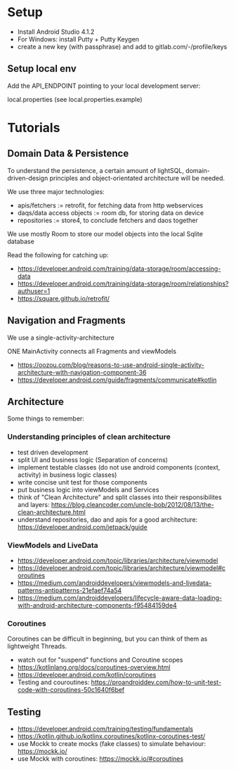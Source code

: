 # Setup

* Install Android Studio 4.1.2
* For Windows: install Putty + Putty Keygen
* create a new key (with passphrase) and add to gitlab.com/-/profile/keys

## Setup local env

Add the API_ENDPOINT pointing to your local development server:

local.properties (see local.properties.example)

# Tutorials

## Domain Data & Persistence

To understand the persistence, a certain amount of lightSQL, domain-driven-design principles and object-orientated
architecture will be needed.

We use three major technologies:
- apis/fetchers := retrofit, for fetching data from http webservices
- daqs/data access objects := room db, for storing data on device
- repositories := store4, to conclude fetchers and daos together

We use mostly Room to store our model objects into the local Sqlite database

Read the following for catching up:

- https://developer.android.com/training/data-storage/room/accessing-data
- https://developer.android.com/training/data-storage/room/relationships?authuser=1
- https://square.github.io/retrofit/

## Navigation and Fragments

We use a single-activity-architecture

ONE MainActivity connects all Fragments and viewModels

- https://oozou.com/blog/reasons-to-use-android-single-activity-architecture-with-navigation-component-36
- https://developer.android.com/guide/fragments/communicate#kotlin

## Architecture

Some things to remember:

### Understanding principles of clean architecture

* test driven development
* split UI and business logic (Separation of concerns)
* implement testable classes (do not use android components (context, activity) in business logic classes)
* write concise unit test for those components
* put business logic into viewModels and Services
* think of "Clean Architecture" and split classes into their responsibilites and layers: https://blog.cleancoder.com/uncle-bob/2012/08/13/the-clean-architecture.html
* understand repositories, dao and apis for a good architecture: https://developer.android.com/jetpack/guide

### ViewModels and LiveData
* https://developer.android.com/topic/libraries/architecture/viewmodel
* https://developer.android.com/topic/libraries/architecture/viewmodel#coroutines
* https://medium.com/androiddevelopers/viewmodels-and-livedata-patterns-antipatterns-21efaef74a54
* https://medium.com/androiddevelopers/lifecycle-aware-data-loading-with-android-architecture-components-f95484159de4

### Coroutines

Coroutines can be difficult in beginning, but you can think of them as lightweight Threads.

* watch out for "suspend" functions and Coroutine scopes
* https://kotlinlang.org/docs/coroutines-overview.html
* https://developer.android.com/kotlin/coroutines
* Testing and couroutines: https://proandroiddev.com/how-to-unit-test-code-with-coroutines-50c1640f6bef

## Testing

* https://developer.android.com/training/testing/fundamentals
* https://kotlin.github.io/kotlinx.coroutines/kotlinx-coroutines-test/
* use Mockk to create mocks (fake classes) to simulate behaviour: https://mockk.io/
* use Mockk with coroutines: https://mockk.io/#coroutines